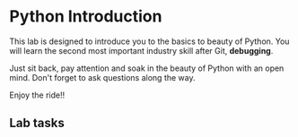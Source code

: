 # Python Introduction
This lab is designed to introduce you to the basics to beauty of Python. You will learn the second most important industry skill after Git, __debugging__.

Just sit back, pay attention and soak in the beauty of Python with an open mind. Don't forget to ask questions along the way.

Enjoy the ride!!

## Lab tasks